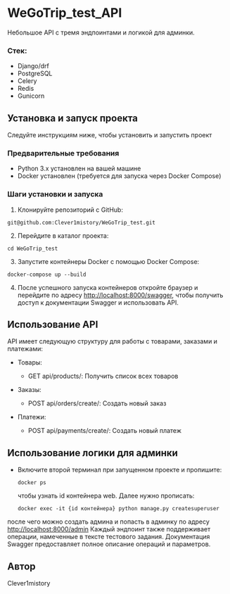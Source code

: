 # WeGoTrip_test_API

Небольшое API с тремя эндпоинтами и логикой для админки.
### Стек: 
- Django/drf
- PostgreSQL
- Celery
- Redis
- Gunicorn
  
## Установка и запуск проекта

Следуйте инструкциям ниже, чтобы установить и запустить проект

### Предварительные требования

- Python 3.x установлен на вашей машине
- Docker установлен (требуется для запуска через Docker Compose)

### Шаги установки и запуска

1. Клонируйте репозиторий с GitHub:

```
git@github.com:Clever1mistory/WeGoTrip_test.git
```

2. Перейдите в каталог проекта:
```
cd WeGoTrip_test
```
3. Запустите контейнеры Docker с помощью Docker Compose:
```
docker-compose up --build
```
4. После успешного запуска контейнеров откройте браузер и перейдите по адресу [<http://localhost:8000/swagger>](http://localhost:8000/swagger), чтобы получить доступ к документации Swagger и использовать API.

## Использование API

API имеет следующую структуру для работы с товарами, заказами и платежами:

- Товары:
  - GET api/products/: Получить список всех товаров
  
- Заказы:
  - POST api/orders/create/: Создать новый заказ
  
- Платежи:
  - POST api/payments/create/: Создать новый платеж


## Использование логики для админки

- Включите второй терминал при запущенном проекте и пропишите:
  ```
  docker ps
  ```
  чтобы узнать id контейнера web.
  Далее нужно прописать:

  ```
  docker exec -it {id контейнера} python manage.py createsuperuser
  ```
после чего можно создать админа и попасть в админку по адресу [<http://localhost:8000/admin>](http://localhost:8000/admin)
Каждый эндпоинт также поддерживает операции, намеченные в тексте тестового задания. Документация Swagger предоставляет полное описание операций и параметров.


## Автор
Clever1mistory

